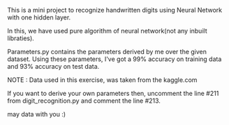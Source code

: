 This is a mini project to recognize handwritten digits using Neural Network with one hidden layer.

In this, we have used pure algorithm of neural network(not any inbuilt libraties).

Parameters.py contains the parameters derived by me over the given dataset.
Using these parameters, I've got a 99% accuracy on training data and 93% accuracy on test data.

NOTE : Data used in this exercise, was taken from the kaggle.com

If you want to derive your own parameters then, uncomment the line #211 from digit_recognition.py and comment the line #213.

may data with you :)
